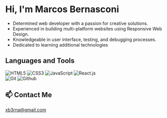 # Hi, I'm Marcos Bernasconi

- Determined web developer with a passion for creative solutions.
- Experienced in building multi-platform websites using Responsive Web Design.
- Knowledgeable in user interface, testing, and debugging processes.
- Dedicated to learning additional technologies

## Languages and Tools
![HTML5](https://img.shields.io/badge/-HTML-000000?style=flat&logo=html5)
![CSS3](https://img.shields.io/badge/-CSS-000000?style=flat&logo=css3&logoColor=blue)
![JavaScript](https://img.shields.io/badge/-JavaScript-000000?style=flat&logo=javascript)
![React.js](https://img.shields.io/badge/-React.js-000000?style=flat&logo=react)
<br/>
![Git](https://img.shields.io/badge/-Git-000000?style=flat&logo=git)
![Github](https://img.shields.io/badge/-Github-000000?style=flat&logo=github)

## 📫 Contact Me
xb3rna@gmail.com
